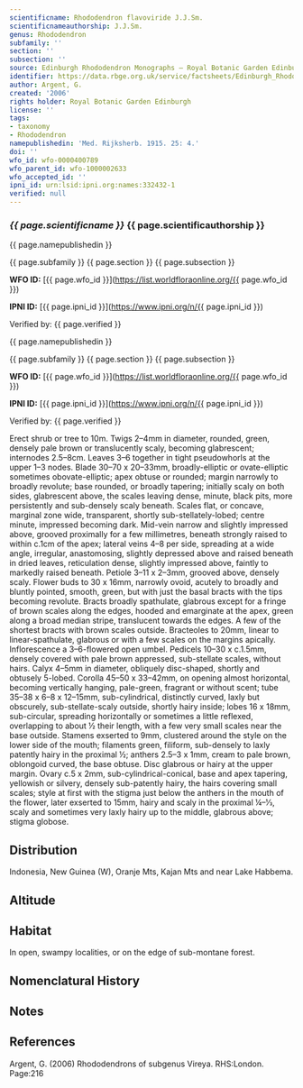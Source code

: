 ```yaml
---
scientificname: Rhododendron flavoviride J.J.Sm.
scientificnameauthorship: J.J.Sm.
genus: Rhododendron
subfamily: ''
section: ''
subsection: ''
source: Edinburgh Rhododendron Monographs – Royal Botanic Garden Edinburgh
identifier: https://data.rbge.org.uk/service/factsheets/Edinburgh_Rhododendron_Monographs.xhtml
author: Argent, G.
created: '2006'
rights holder: Royal Botanic Garden Edinburgh
license: ''
tags:
- taxonomy
- Rhododendron
namepublishedin: 'Med. Rijksherb. 1915. 25: 4.'
doi: ''
wfo_id: wfo-0000400789
wfo_parent_id: wfo-1000002633
wfo_accepted_id: ''
ipni_id: urn:lsid:ipni.org:names:332432-1
verified: null
---
```

### _{{ page.scientificname }}_ {{ page.scientificauthorship }}
 {{ page.namepublishedin }}

{{ page.subfamily }} {{ page.section }} {{ page.subsection }}

**WFO ID:** [{{ page.wfo_id }}](https://list.worldfloraonline.org/{{ page.wfo_id }})

**IPNI ID:** [{{ page.ipni_id }}](https://www.ipni.org/n/{{ page.ipni_id }})

Verified by: {{ page.verified }}

 {{ page.namepublishedin }}

{{ page.subfamily }} {{ page.section }} {{ page.subsection }}

**WFO ID:** [{{ page.wfo_id }}](https://list.worldfloraonline.org/{{ page.wfo_id }})

**IPNI ID:** [{{ page.ipni_id }}](https://www.ipni.org/n/{{ page.ipni_id }})

Verified by: {{ page.verified }}



Erect shrub or tree to 10m. Twigs 2–4mm in diameter, rounded, green, densely pale brown or translucently scaly, becoming glabrescent; internodes 2.5–8cm. Leaves 3–6 together in tight pseudowhorls at the upper 1–3 nodes. Blade 30–70 x 20–33mm, broadly-elliptic or ovate-­elliptic sometimes obovate-elliptic; apex obtuse or rounded; margin narrowly to broadly revolute; base rounded, or broadly tapering; initially scaly on both sides, glabrescent above, the scales leaving dense, minute, black pits, more persistently and sub-densely scaly beneath. Scales flat, or concave, marginal zone wide, transparent, shortly sub-stellately-lobed; centre minute, impressed becoming dark. Mid-vein narrow and slightly impressed above, grooved proximally for a few millimetres, beneath strongly raised to within c.1cm of the apex; lateral veins 4–8 per side, spreading at a wide angle, irregular, anastomosing, slightly depressed above and raised beneath in dried leaves, reticulation dense, slightly impressed above, faintly to markedly raised beneath. Petiole 3–11 x 2–3mm, grooved above, densely scaly. Flower buds to 30 x 16mm, narrowly ovoid, acutely to broadly and bluntly pointed, smooth, green, but with just the basal bracts with the tips becoming revolute. Bracts broadly spathulate, glabrous except for a fringe of brown scales along the edges, hooded and emarginate at the apex, green along a broad median stripe, translucent towards the edges. A few of the shortest bracts with brown scales outside. Bracteoles to 20mm, linear to linear-spathulate, glabrous or with a few scales on the margins apically. Inflorescence a 3–6-flowered open umbel. Pedicels 10–30 x c.1.5mm, densely covered with pale brown appressed, sub-stellate scales, without hairs. Calyx 4–5mm in diameter, obliquely disc-shaped, shortly and obtusely 5-lobed. Corolla 45–50 x 33–42mm, on opening almost horizontal, becoming vertically hanging, pale-green, fragrant or without scent; tube 35–38 x 6–8 x 12–15mm, sub-cylindrical, distinctly curved, laxly but obscurely, sub-stellate-scaly outside, shortly hairy inside; lobes 16 x 18mm, sub-circular, spreading horizontally or sometimes a little reflexed, overlapping to about ½ their length, with a few very small scales near the base outside. Stamens exserted to 9mm, clustered around the style on the lower side of the mouth; filaments green, filiform, sub-densely to laxly patently hairy in the proximal ½; anthers 2.5–3 x 1mm, cream to pale brown, oblongoid curved, the base obtuse. Disc glabrous or hairy at the upper margin. Ovary c.5 x 2mm, sub-cylindrical-conical, base and apex tapering, yellowish or silvery, densely sub-patently hairy, the hairs covering small scales; style at first with the stigma just below the anthers in the mouth of the flower, later exserted to 15mm, hairy and scaly in the proximal ¼–1⁄3, scaly and sometimes very laxly hairy up to the middle, glabrous above; stigma globose.

## Distribution
Indonesia, New Guinea (W), Oranje Mts, Kajan Mts and near Lake Habbema.

## Altitude


## Habitat
In open, swampy localities, or on the edge of sub-montane forest.

## Nomenclatural History

                       
## Notes


## References

Argent, G. (2006) Rhododendrons of subgenus Vireya. RHS:London. Page:216
